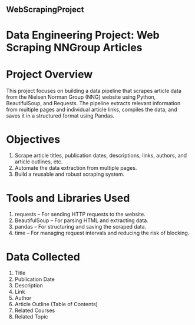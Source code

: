 ## WebScrapingProject
# Data Engineering Project: Web Scraping NNGroup Articles

# Project Overview
This project focuses on building a data pipeline that scrapes article data from the Nielsen Norman Group (NNG) website using Python,    BeautifulSoup, and Requests. The pipeline extracts relevant information from multiple pages and individual article links, compiles the data, and saves it in a structured format using Pandas.

#  Objectives
1) Scrape article titles, publication dates, descriptions, links, authors, and article outlines, etc.
2) Automate the data extraction from multiple pages.
3) Build a reusable and robust scraping system.

# Tools and Libraries Used
1) requests – For sending HTTP requests to the website.
2) BeautifulSoup – For parsing HTML and extracting data.
3) pandas – For structuring and saving the scraped data.
4) time – For managing request intervals and reducing the risk of blocking.

# Data Collected
1) Title
2) Publication Date
3) Description
4) Link
5) Author
6) Article Outline (Table of Contents)
7) Related Courses
8) Related Topic

